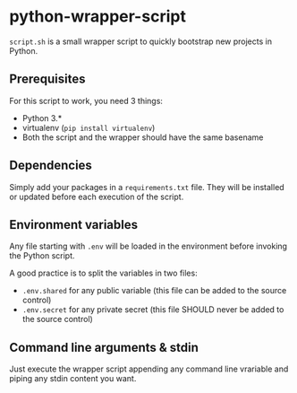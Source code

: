 # python-wrapper-script

`script.sh` is a small wrapper script to quickly bootstrap new projects in Python.

## Prerequisites

For this script to work, you need 3 things:
- Python 3.*
- virtualenv (`pip install virtualenv`)
- Both the script and the wrapper should have the same basename

## Dependencies

Simply add your packages in a `requirements.txt` file.
They will be installed or updated before each execution of the script.

## Environment variables

Any file starting with `.env` will be loaded in the environment before invoking the Python script.

A good practice is to split the variables in two files:
- `.env.shared` for any public variable (this file can be added to the source control)
- `.env.secret` for any private secret (this file SHOULD never be added to the source control)

## Command line arguments & stdin

Just execute the wrapper script appending any command line vrariable and piping any stdin content you want.
